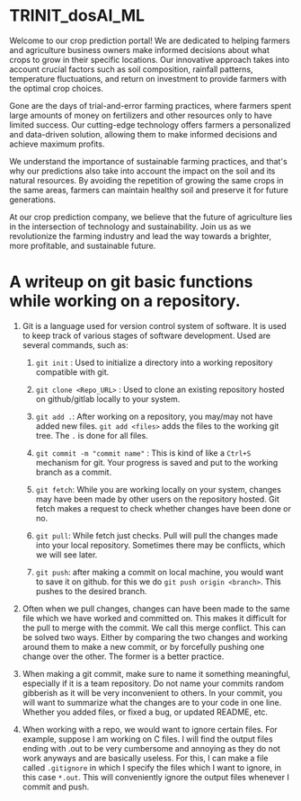 # TRINIT_dosAI_ML
Welcome to our crop prediction portal! We are dedicated to helping farmers and agriculture business owners make informed decisions about what crops to grow in their specific locations. Our innovative approach takes into account crucial factors such as soil composition, rainfall patterns, temperature fluctuations, and return on investment to provide farmers with the optimal crop choices.

Gone are the days of trial-and-error farming practices, where farmers spent large amounts of money on fertilizers and other resources only to have limited success. Our cutting-edge technology offers farmers a personalized and data-driven solution, allowing them to make informed decisions and achieve maximum profits.

We understand the importance of sustainable farming practices, and that's why our predictions also take into account the impact on the soil and its natural resources. By avoiding the repetition of growing the same crops in the same areas, farmers can maintain healthy soil and preserve it for future generations.

At our crop prediction company, we believe that the future of agriculture lies in the intersection of technology and sustainability. Join us as we revolutionize the farming industry and lead the way towards a brighter, more profitable, and sustainable future.


# A writeup on git basic functions while working on a repository.

1. Git is a language used for version control system of software. It is used to keep track of various stages of software development. Used are several commands, such as: 
    1. ```git init``` : Used to initialize a directory into a working repository compatible with git. 

    2. ```git clone <Repo_URL>``` : Used to clone an existing repository hosted on github/gitlab locally to your system.

    3. ```git add .```: After working on a repository, you may/may not have added new files. ```git add <files>``` adds the files to the working git tree. The ```.``` is done for all files.

    4. ```git commit -m "commit name"``` : This is kind of like a ```Ctrl+S``` mechanism for git. Your progress is saved and put to the working branch as a commit.

    5.   ```git fetch```: While you are working locally on your system, changes may have been made by other users on the repository hosted. Git fetch makes a request to check whether changes have been done or no.

    6. ```git pull```: While fetch just checks. Pull will pull the changes made into your local repository. Sometimes there may be conflicts, which we will see later.

    7. ```git push```: after making a commit on local machine, you would want to save it on github. for this we do ```git push origin <branch>```. This pushes to the desired branch.

2. Often when we pull changes, changes can have been made to the same file which we have worked and committed on. This makes it difficult for the pull to merge with the commit. We call this merge conflict.
This can be solved two ways. Either by comparing the two changes and working around them to make a new commit, or by forcefully pushing one change over the other. The former is a better practice.

3. When making a git commit, make sure to name it something meaningful, especially if it is a team repository. Do not name your commits random gibberish as it will be very inconvenient to others. In your commit, you will want to summarize what the changes are to your code in one line. Whether you added files, or fixed a bug, or updated README, etc. 

4. When working with a repo, we would want to ignore certain files. For example, suppose I am working on C files. I will find the output files ending with .out to be very cumbersome and annoying as they do not work anyways and are basically useless. For this, I can make a file called ```.gitignore``` in which I specify the files which I want to ignore, in this case ```*.out```. This will conveniently ignore the output files whenever I commit and push.



